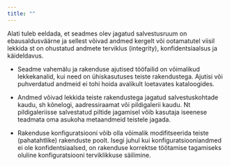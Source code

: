 ```yaml
---
title: ""
---
```

Alati tuleb eeldada, et seadmes olev jagatud salvestusruum on ebausaldusväärne
ja sellest võivad andmed kergelt või ootamatutel viisil lekkida st on ohustatud
andmete terviklus (integrity), konfidentsiaalsus ja käideldavus.

- Seadme vahemälu ja rakenduse ajutised tööfailid on võimalikud lekkekanalid,
  kui need on ühiskasutuses teiste rakendustega. Ajutisi või puhverdatud andmeid
  ei tohi hoida avalikult loetavates kataloogides.

- Andmed võivad lekkida teiste rakendustega jagatud salvestuskohtade kaudu, sh
  kõnelogi, aadressiraamat või pildigalerii kaudu. Nt pildigaleriisse
  salvestatud piltide jagamisel võib kasutaja iseenese teadmata oma asukoha
  metaandmeid teistele jagada.  

- Rakenduse konfiguratsiooni võib olla võimalik modifitseerida teiste
  (pahatahtlike) rakenduste poolt. Isegi juhul kui konfiguratsiooniandmed ei ole
  konfidentsiaalsed, on rakenduse korrektse töötamise tagamiseks oluline
  konfiguratsiooni terviklikkuse säilimine.
